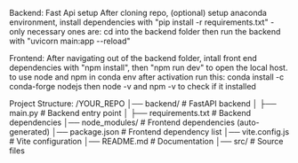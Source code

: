 Backend: Fast Api setup
After cloning repo, (optional) setup anaconda environment, install dependencies with "pip install -r requirements.txt"
    - only necessary ones are:
cd into the backend folder then run the backend with "uvicorn main:app --reload"

Frontend: 
After navigating out of the backend folder, intall front end dependencies with "npm install", then "npm run dev" to open the local host.
to use node and npm in conda env after activation run this:
conda install -c conda-forge nodejs
then node -v and npm -v to check if it installed

Project Structure:
/YOUR_REPO
│── backend/           # FastAPI backend
│   ├── main.py        # Backend entry point
│   ├── requirements.txt  # Backend dependencies
│── node_modules/      # Frontend dependencies (auto-generated)
│── package.json       # Frontend dependency list
│── vite.config.js     # Vite configuration
│── README.md          # Documentation
│── src/               # Source files

